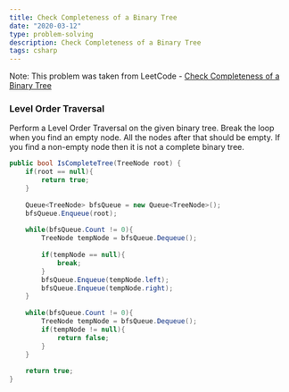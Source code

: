 ```yaml
---
title: Check Completeness of a Binary Tree
date: "2020-03-12"
type: problem-solving
description: Check Completeness of a Binary Tree
tags: csharp
---
```


Note: This problem was taken from LeetCode - [Check Completeness of a Binary Tree](https://leetcode.com/problems/check-completeness-of-a-binary-tree/)

### Level Order Traversal

Perform a Level Order Traversal on the given binary tree. Break the loop when you find an empty node. All the nodes after that should be empty. If you find a non-empty node then it is not a complete binary tree.

```csharp
public bool IsCompleteTree(TreeNode root) {
    if(root == null){
        return true;
    }
    
    Queue<TreeNode> bfsQueue = new Queue<TreeNode>();
    bfsQueue.Enqueue(root);
    
    while(bfsQueue.Count != 0){
        TreeNode tempNode = bfsQueue.Dequeue();
        
        if(tempNode == null){
            break;
        }
        bfsQueue.Enqueue(tempNode.left);
        bfsQueue.Enqueue(tempNode.right);
    }
    
    while(bfsQueue.Count != 0){
        TreeNode tempNode = bfsQueue.Dequeue();
        if(tempNode != null){
            return false;
        }
    }    
    
    return true;
}
```
